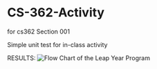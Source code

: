# CS-362-Activity
for cs362 Section 001

Simple unit test for in-class activity

RESULTS:
![Flow Chart of the Leap Year Program](https://github.com/ConnerFosterCS/In-Class-Activity-2/blob/main/results.PNG)
